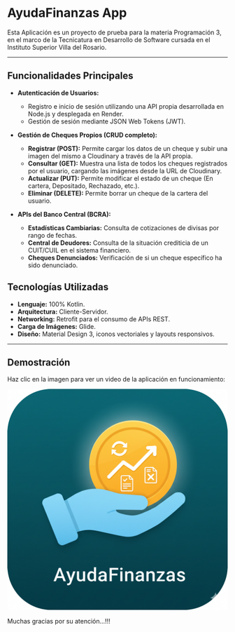 # AyudaFinanzas App

Esta Aplicación es un proyecto de prueba para la materia Programación 3, en el marco de la Tecnicatura en Desarrollo de Software cursada en el Instituto Superior Villa del Rosario.

---

## Funcionalidades Principales

- **Autenticación de Usuarios:**
  - Registro e inicio de sesión utilizando una API propia desarrollada en Node.js y desplegada en Render.
  - Gestión de sesión mediante JSON Web Tokens (JWT).

- **Gestión de Cheques Propios (CRUD completo):**
  - **Registrar (POST):** Permite cargar los datos de un cheque y subir una imagen del mismo a Cloudinary a través de la API propia.
  - **Consultar (GET):** Muestra una lista de todos los cheques registrados por el usuario, cargando las imágenes desde la URL de Cloudinary.
  - **Actualizar (PUT):** Permite modificar el estado de un cheque (En cartera, Depositado, Rechazado, etc.).
  - **Eliminar (DELETE):** Permite borrar un cheque de la cartera del usuario.

- **APIs del Banco Central (BCRA):**
  - **Estadísticas Cambiarias:** Consulta de cotizaciones de divisas por rango de fechas.
  - **Central de Deudores:** Consulta de la situación crediticia de un CUIT/CUIL en el sistema financiero.
  - **Cheques Denunciados:** Verificación de si un cheque específico ha sido denunciado.

## Tecnologías Utilizadas

- **Lenguaje:** 100% Kotlin.
- **Arquitectura:** Cliente-Servidor.
- **Networking:** Retrofit para el consumo de APIs REST.
- **Carga de Imágenes:** Glide.
- **Diseño:** Material Design 3, iconos vectoriales y layouts responsivos.

---

## Demostración

Haz clic en la imagen para ver un video de la aplicación en funcionamiento:

[![Demostración de AyudaFinanzas](assets/ayudafinanzas.png)](https://youtu.be/CTOU1Ys8JMs)

Muchas gracias por su atención...!!!
